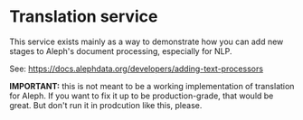 # Translation service

This service exists mainly as a way to demonstrate how you can add new
stages to Aleph's document processing, especially for NLP.

See: https://docs.alephdata.org/developers/adding-text-processors

**IMPORTANT:** this is not meant to be a working implementation of
translation for Aleph. If you want to fix it up to be production-grade,
that would be great. But don't run it in prodcution like this, please.
